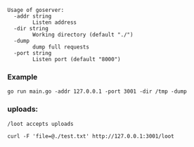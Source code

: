 ```
Usage of goserver:
  -addr string
    	Listen address
  -dir string
    	Working directory (default "./")
  -dump
    	dump full requests
  -port string
    	Listen port (default "8000")
```
### Example
```
go run main.go -addr 127.0.0.1 -port 3001 -dir /tmp -dump
```

### uploads:
    /loot accepts uploads 
```
curl -F 'file=@./test.txt' http://127.0.0.1:3001/loot
```

